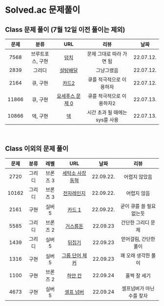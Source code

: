 # Solved.ac 문제풀이

## Class 문제 풀이 (7월 12일 이전 풀이는 제외)
    
|문제|분류|URL|리뷰|날짜|  
|:--:|:--:|:--:|:--:|:--:|  
|7568|브루트포스, 구현|[덩치](https://www.acmicpc.net/problem/7568)|문제 그대로 따라 가면 됨|22.07.12.|
|2839|그리디|[설탕배달](https://www.acmicpc.net/problem/2839)|그냥그랬음|22.07.12.|
|2164|큐, 구현|[카드2](https://www.acmicpc.net/problem/2164)|큐를 적극적으로 이용하자|22.07.12.|
|11866|큐, 구현|[요세푸스 문제 0](https://www.acmicpc.net/problem/2164)|큐를 적극적으로 이용하자2|22.07.13.|
|10866|덱, 구현|[덱](https://www.acmicpc.net/problem/10866)|시간 초과 될 때에는 sys를 사용|22.07.13.|

<br />

## Class 이외의 문제 풀이

|문제|분류|레벨|URL|날짜|리뷰|
|:--:|:--:|:--:|:--:|:--:|:--:|
|2720|그리디|브론즈 3|[세탁소 사장 동혁](https://www.acmicpc.net/problem/2720)|22.09.22.|어렵지 않았음|
|10162|그리디|브론즈 3|[전자레인지](https://www.acmicpc.net/problem/10162)|22.09.22.|어렵지 않음|
|2161|구현|실버 5|[카드 1](https://www.acmicpc.net/problem/2161)|22.09.22.|굳이 큐를 쓸 필요 없는듯|
|5585|그리디|브론즈 2|[거스름돈](https://www.acmicpc.net/problem/5585)|22.09.23|간단한 그리디 문제|
|1439|그리디|실버 5|[뒤집기](https://www.acmicpc.net/problem/1439)|22.09.23|얻어걸림, 간단한 풀이|
|1316|구현|실버 5|[그룹 단어 체커](https://www.acmicpc.net/problem/1316)|22.09.23|꽤 오래 생각한 풀이|
|1100|구현|브론즈 2|[하얀 칸](https://www.acmicpc.net/problem/1100)|22.09.24|홀짝 잘 세기|
|4673|구현|실버 5|[셀프 넘버](https://www.acmicpc.net/problem/4673)|22.09.24|셀프넘버가 아닌 수를 찾자|
